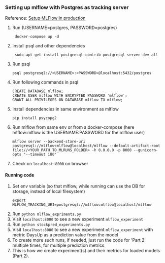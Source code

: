 ### Setting up mlflow with Postgres as tracking server

Reference: [Setup MLFlow in production](https://pedro-munoz.tech/how-to-setup-mlflow-in-production/)

1. Run (USERNAME=postgres, PASSWORD=postgres)
   ```shell
    docker-compose up -d
   ```
2. Install psql and other dependencies
   ```shell
    sudo apt-get install postgresql-contrib postgresql-server-dev-all
   ```
3. Run psql
    ```shell
    psql postgresql://<USERNAME>:<PASSWORD>@localhost:5432/postgres
    ```
4. Run following commands in psql
    ```shell
    CREATE DATABASE mlflow;
    CREATE USER mlflow WITH ENCRYPTED PASSWORD 'mlflow';
    GRANT ALL PRIVILEGES ON DATABASE mlflow TO mlflow;
    ```
5. Install dependencies in same environment as mlflow
    ```shell
    pip install psycopg2
    ```
6. Run mlflow from same env or from a docker-compose (here mlflow:mlflow is the USERNAME:PASSWORD for the mlflow user)
    ```shell
    mlflow server --backend-store-uri postgresql://mlflow:mlflow@localhost/mlflow --default-artifact-root file://<YOUR_PATH_TO_MLRUNS_FOLDER> -h 0.0.0.0 -p 8000 --gunicorn-opts "--timeout 180"
    ```
7. Check on `localhost:8000` on browser

#### Running code

1. Set env variable (so that mlflow, while running can use the DB for storage, instead of local filesystem)
    ```shell
    export MLFLOW_TRACKING_URI=postgresql://mlflow:mlflow@localhost/mlflow
    ```
2. Run `python mlflow_expriments.py`
3. Visit `localhost:8000` to see a new experiment `mlflow_experiment`
4. Run `python stockpred_experiments.py`
5. Visit `localhost:8000` to see a new experiment `mlflow_experiment` with metric DaysUp as a prediction value from the model
6. To create more such runs, if needed, just run the code for 'Part 2' multiple times, for multiple prediction metrics
7. This is how we create experiment(s) and their metrics for loaded models (Part 2).
